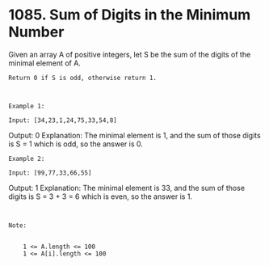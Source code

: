 # 1085. Sum of Digits in the Minimum Number

Given an array A of positive integers, let S be the sum of the
        digits of the minimal element of A.

    Return 0 if S is odd, otherwise return 1.

     

    Example 1:

    Input: [34,23,1,24,75,33,54,8]
Output: 0
Explanation: 
The minimal element is 1, and the sum of those digits is S = 1 which is odd, so the answer is 0.

    Example 2:

    Input: [99,77,33,66,55]
Output: 1
Explanation: 
The minimal element is 33, and the sum of those digits is S = 3 + 3 = 6 which is even, so the answer is 1.

     

    Note:

    
        1 <= A.length <= 100
        1 <= A[i].length <= 100